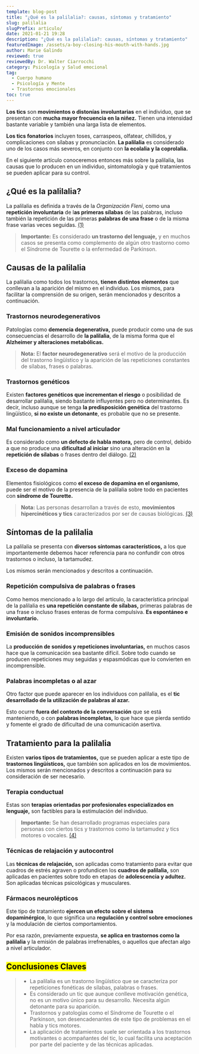 ```yaml
---
template: blog-post
title: "¿Qué es la palilalia?: causas, síntomas y tratamiento"
slug: palilalia
slugPrefix: articulo/
date: 2021-01-21 19:28
description: "¿Qué es la palilalia?: causas, síntomas y tratamiento"
featuredImage: /assets/a-boy-closing-his-mouth-with-hands.jpg
author: Marie Galindo
reviewed: true
reviewedBy: Dr. Walter Ciarrocchi
category: Psicología y Salud emocional
tag:
  - Cuerpo humano
  - Psicología y Mente
  - Trastornos emocionales
toc: true
---
```

<!--StartFragment-->

**Los tics** son **movimientos o distonías involuntarias** en el individuo, que se presentan con **mucha mayor frecuencia en la niñez.** Tienen una intensidad bastante variable y también una larga lista de elementos.

**Los tics fonatorios** incluyen toses, carraspeos, olfatear, chillidos, y complicaciones con sílabas y pronunciación. **La palilalia** es considerado uno de los casos más severos, en conjunto con **la ecolalia y la coprolalia.**

En el siguiente artículo conoceremos entonces más sobre la palilalia, las causas que lo producen en un individuo, sintomatología y qué tratamientos se pueden aplicar para su control.

## ¿Qué es la palilalia?

La palilalia es definida a través de la *Organización Fleni*, como una **repetición involuntaria** de l**as primeras sílabas** de las palabras, incluso también la repetición de las primeras **palabras de una frase** o de la misma frase varias veces seguidas. [(1)](https://www.fleni.org.ar/patologias-tratamientos/palilalia/)

> **Importante:** Es considerado **un trastorno del lenguaje,** y en muchos casos se presenta como complemento de algún otro trastorno como el Síndrome de Tourette o la enfermedad de Parkinson.

## Causas de la palilalia

La palilalia como todos los trastornos, **tienen distintos elementos** que conllevan a la aparición del mismo en el individuo. Los mismos, para facilitar la comprensión de su origen, serán mencionados y descritos a continuación.

### Trastornos neurodegenerativos

Patologías como **demencia degenerativa,** puede producir como una de sus consecuencias el desarrollo de **la palilalia**, de la misma forma que el **Alzheimer y alteraciones metabólicas.**

> **Nota:** El **factor neurodegenerativo** será el motivo de la producción del trastorno lingüístico y la aparición de las repeticiones constantes de sílabas, frases o palabras.

### Trastornos genéticos

Existen **factores genéticos que incrementan el riesgo** o posibilidad de desarrollar palilalia, siendo bastante influyentes pero no determinantes. Es decir, incluso aunque se tenga **la predisposición genética** del trastorno lingüístico, **si no existe un detonante**, es probable que no se presente.

### Mal funcionamiento a nivel articulador

Es considerado como **un defecto de habla motora,** pero de control, debido a que no produce una **dificultad al iniciar** sino una alteración en la **repetición de sílabas** o frases dentro del diálogo. [(2)](https://seorl.net/PDF/ponencias%20oficiales/2013%20Patolog%C3%ADa%20de%20la%20voz.pdf)

### Exceso de dopamina

Elementos fisiológicos como **el exceso de dopamina en el organismo**, puede ser el motivo de la presencia de la palilalia sobre todo en pacientes con **síndrome de Tourette.**

> **Nota:** Las personas desarrollan a través de esto, **movimientos hipercinéticos y tics** caracterizados por ser de causas biológicas. [(3)](https://patsainc.org/wp-content/uploads/2020/06/Symptom-Sheet-final-2012-spanish-final.pdf)

## Síntomas de la palilalia

La palilalia se presenta con **diversos síntomas característicos,** a los que importantemente debemos hacer referencia para no confundir con otros trastornos o incluso, la tartamudez.

Los mismos serán mencionados y descritos a continuación.

### Repetición compulsiva de palabras o frases

Como hemos mencionado a lo largo del artículo, la característica principal de la palilalia es **una repetición constante de sílabas,** primeras palabras de una frase o incluso frases enteras de forma compulsiva. **Es espontáneo e involuntario.**

### Emisión de sonidos incomprensibles

La **producción de sonidos y repeticiones involuntarias,** en muchos casos hace que la comunicación sea bastante difícil. Sobre todo cuando se producen repeticiones muy seguidas y espasmódicas que lo convierten en incomprensible.

### Palabras incompletas o al azar

Otro factor que puede aparecer en los individuos con palilalia, es el **tic desarrollado de la utilización de palabras al azar.**

Esto ocurre **fuera del contexto de la conversación** que se está manteniendo, o con **palabras incompletas,** lo que hace que pierda sentido y fomente el grado de dificultad de una comunicación asertiva.

## Tratamiento para la palilalia

Existen **varios tipos de tratamientos,** que se pueden aplicar a este tipo de **trastornos lingüísticos,** que también son aplicados en los de movimientos. Los mismos serán mencionados y descritos a continuación para su consideración de ser necesario.

### Terapia conductual

Estas son **terapias orientadas por profesionales especializados en lenguaje,** son factibles para la estimulación del individuo.

> **Importante:** Se han desarrollado programas especiales para personas con ciertos tics y trastornos como la tartamudez y tics motores o vocales. [(4)](http://www.scielo.org.co/pdf/cesm/v33n2/0120-8705-cesm-33-02-126.pdf)

### Técnicas de relajación y autocontrol

Las **técnicas de relajación,** son aplicadas como tratamiento para evitar que cuadros de estrés agraven o profundicen los **cuadros de palilalia,** son aplicadas en pacientes sobre todo en etapas de **adolescencia y adultez.** Son aplicadas técnicas psicológicas y musculares.

### Fármacos neurolépticos

Este tipo de tratamiento **ejercen un efecto sobre el sistema dopaminérgico**, lo que significa una **regulación y control sobre emociones** y la modulación de ciertos comportamientos.

Por esa razón, previamente expuesta, **se aplica en trastornos como la palilalia** y la emisión de palabras irrefrenables, o aquellos que afectan algo a nivel articulador.

## <mark>Conclusiones Claves</mark>

> * La palilalia es un trastorno lingüístico que se caracteriza por repeticiones fonéticas de sílabas, palabras o frases.
> * Es considerado un tic que aunque conlleve motivación genética, no es un motivo único para su desarrollo. Necesita algún detonante para su aparición.
> * Trastornos y patologías como el Síndrome de Tourette o el Parkinson, son desencadenantes de este tipo de problemas en el habla y tics motores.
> * La aplicación de tratamientos suele ser orientada a los trastornos motivantes o acompañantes del tic, lo cual facilita una aceptación por parte del paciente y de las técnicas aplicadas.

<!--EndFragment-->